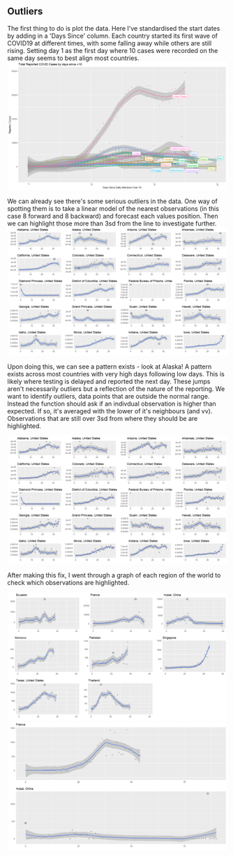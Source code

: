  ## Outliers

 
 The first thing to do is plot the data.  Here I've standardised the start dates by adding in a 'Days Since' column. Each country started its first wave of COVID19 at different times, with some falling away while others are still rising. 
 Setting day 1 as the first day where 10 cases were recorded on the same day seems to best align most countries. 
 ![Intial Graph](https://raw.githubusercontent.com/michaelhawley/Demo/master/R/outliers/graphs/Initial_Graph.png)
 
We can already see there's some serious outliers in the data. One way of spotting them is to take a linear model of the nearest observations (in this case 8 forward and 8 backward) and forecast each values position. Then we can highlight those more than 3sd from the line to investigate further.
 ![Intial outliers](https://raw.githubusercontent.com/michaelhawley/Demo/master/R/outliers/graphs/Outliers_1_InitialView.png)

Upon doing this, we can see a pattern exists - look at Alaska! A pattern exists across most countries with very high days following low days. This is likely where testing is delayed and reported the next day. These jumps aren't necessarily outliers but a reflection of the nature of the reporting. We want to identify outliers, data points that are outside the normal range.  Instead the function should ask if an indivdual observation is higher than expected. If so, it's averaged with the lower of it's neighbours (and vv). Observations that are still over 3sd from where they should be are highlighted. 

 ![Intial Graph](https://raw.githubusercontent.com/michaelhawley/Demo/master/R/outliers/graphs/Outliers_2_DifferentMethod.png)

After making this fix, I went through a graph of each region of the world to check which observations are highlighted. 

 ![Intial Graph](https://raw.githubusercontent.com/michaelhawley/Demo/master/R/outliers/graphs/Outliers_Cases_Found.png)
 ![Intial Graph](https://raw.githubusercontent.com/michaelhawley/Demo/master/R/outliers/graphs/Outliers_Deaths_Found.png)